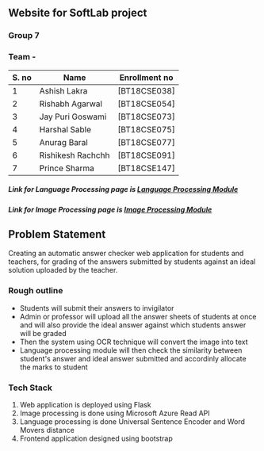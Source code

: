 ## Website for SoftLab project 
### Group 7 
### Team - 

| S. no | Name | Enrollment no   |
| ----- | ---- | --------------- |
| 1 | Ashish Lakra   | [BT18CSE038]  |
| 2 | Rishabh Agarwal   | [BT18CSE054]  |
| 3 |  Jay Puri Goswami | [BT18CSE073] |
| 4 | Harshal Sable     | [BT18CSE075]  |
| 5 | Anurag Baral      | [BT18CSE077]  |
| 6 | Rishikesh Rachchh   | [BT18CSE091]  |
| 7 |  Prince Sharma     | [BT18CSE147]  |

##### Link for Language Processing page is  <a href = 'https://jay22519.github.io/Language_processing/'>Language Processing Module</a> 

##### Link for Image Processing page is <a href = 'https://jay22519.github.io/Image_processing/'>Image Processing Module</a> 

## Problem Statement 
Creating an automatic answer checker web application for students and teachers, for grading of the answers submitted by students against an ideal solution uploaded by the teacher. 

### Rough outline  
- Students will submit their answers to invigilator 
-  Admin or professor will upload all the answer sheets of students at once and will also provide the ideal answer against which students answer will be graded  
-  Then the system using OCR technique will convert the image into text 
-  Language processing module will then check the similarity between student's answer and ideal answer submitted and accordinly allocate the marks to student
  
### Tech Stack  
1) Web application is deployed using Flask 
2) Image processing is done using Microsoft Azure Read API
3) Language processing is done Universal Sentence Encoder and Word Movers distance 
4) Frontend application designed using bootstrap

